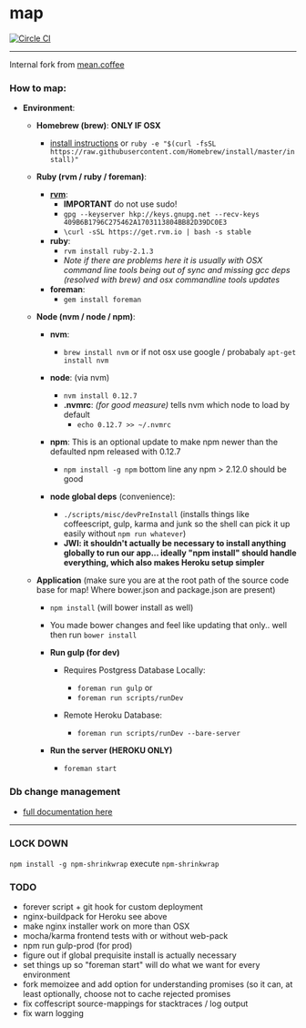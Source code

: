 map
===

[![Circle CI](https://circleci.com/gh/realtymaps/map/tree/master.png?style=badge&circle-token=1d2b000d3820a249ad236f05210a63f3ebc5cd23)](https://circleci.com/gh/realtymaps/map/tree/master)

___

Internal fork from [mean.coffee](https://github.com/realtymaps/mean.coffee)

### How to map:

- **Environment**:
    - **Homebrew (brew)**: **ONLY IF OSX**
        - [install instructions](http://brew.sh) or `ruby -e "$(curl -fsSL https://raw.githubusercontent.com/Homebrew/install/master/install)"`
    - **Ruby (rvm / ruby / foreman)**:
        -  [**rvm**](https://rvm.io/):
            - **IMPORTANT** do not use sudo!
            - `gpg --keyserver hkp://keys.gnupg.net --recv-keys 409B6B1796C275462A1703113804BB82D39DC0E3`
            - `\curl -sSL https://get.rvm.io | bash -s stable`
        - **ruby**:
            - `rvm install ruby-2.1.3`
            - *Note if there are problems here it is usually with OSX command line tools being out of sync and missing gcc deps (resolved with brew) and osx commandline tools updates*
        - **foreman**:
            - `gem install foreman`
    - **Node (nvm / node / npm)**:
        - **nvm**:
            - `brew install nvm` or if not osx use google / probabaly `apt-get install nvm`
        - **node**: (via nvm)
            - `nvm install 0.12.7`
            - **.nvmrc**: *(for good measure)* tells nvm which node to load by default
                - `echo 0.12.7 >> ~/.nvmrc`
        - **npm**: This is an optional update to make npm newer than the defaulted npm released with 0.12.7
            - `npm install -g npm` bottom line any npm > 2.12.0 should be good

        - **node global deps** (convenience):
            - `./scripts/misc/devPreInstall`   (installs things like coffeescript, gulp, karma and junk so the shell can pick it up easily without `npm run whatever`)
            -  **JWI: it shouldn't actually be necessary to install anything globally to
            run our app...  ideally "npm install" should handle everything, which also
            makes Heroku setup simpler**

    - **Application** (make sure you are at the root path of the source code base for map! Where bower.json and package.json are present)
        - `npm install` (will bower install as well)
        - You made bower changes and feel like updating that only.. well then run `bower install`

        - **Run gulp (for dev)**

            - Requires Postgress Database Locally:
                - `foreman run gulp` or
                - `foreman run scripts/runDev`

            - Remote Heroku Database:
                - `foreman run scripts/runDev --bare-server`

        - **Run the server (HEROKU ONLY)**
            - `foreman start`

### Db change management
- [full documentation here](https://realtymaps.atlassian.net/wiki/display/NDS/Database+change+management)


___
### LOCK DOWN
`npm install -g npm-shrinkwrap`
execute
`npm-shrinkwrap`

### TODO

- forever script + git hook for custom deployment
- nginx-buildpack for Heroku see above
- make nginx installer work on more than OSX
- mocha/karma frontend tests with or without web-pack
- npm run gulp-prod (for prod)
- figure out if global prequisite install is actually necessary
- set things up so "foreman start" will do what we want for every environment
- fork memoizee and add option for understanding promises (so it can, at least optionally, choose not to cache rejected promises
- fix coffescript source-mappings for stacktraces / log output
- fix warn logging
